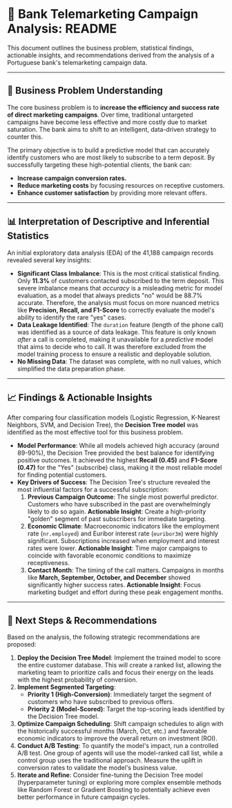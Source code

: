 # 🏦 Bank Telemarketing Campaign Analysis: README

This document outlines the business problem, statistical findings, actionable insights, and recommendations derived from the analysis of a Portuguese bank's telemarketing campaign data.

---

## 🎯 Business Problem Understanding

The core business problem is to **increase the efficiency and success rate of direct marketing campaigns**. Over time, traditional untargeted campaigns have become less effective and more costly due to market saturation. The bank aims to shift to an intelligent, data-driven strategy to counter this.

The primary objective is to build a predictive model that can accurately identify customers who are most likely to subscribe to a term deposit. By successfully targeting these high-potential clients, the bank can:
* **Increase campaign conversion rates.**
* **Reduce marketing costs** by focusing resources on receptive customers.
* **Enhance customer satisfaction** by providing more relevant offers.

---

## 📊 Interpretation of Descriptive and Inferential Statistics

An initial exploratory data analysis (EDA) of the 41,188 campaign records revealed several key insights:

* **Significant Class Imbalance**: This is the most critical statistical finding. Only **11.3%** of customers contacted subscribed to the term deposit. This severe imbalance means that *accuracy* is a misleading metric for model evaluation, as a model that always predicts "no" would be 88.7% accurate. Therefore, the analysis must focus on more nuanced metrics like **Precision, Recall, and F1-Score** to correctly evaluate the model's ability to identify the rare "yes" cases.
* **Data Leakage Identified**: The `duration` feature (length of the phone call) was identified as a source of data leakage. This feature is only known *after* a call is completed, making it unavailable for a *predictive* model that aims to decide who to call. It was therefore excluded from the model training process to ensure a realistic and deployable solution.
* **No Missing Data**: The dataset was complete, with no null values, which simplified the data preparation phase.

---

## 📈 Findings & Actionable Insights

After comparing four classification models (Logistic Regression, K-Nearest Neighbors, SVM, and Decision Tree), the **Decision Tree model** was identified as the most effective tool for this business problem.

* **Model Performance**: While all models achieved high accuracy (around 89-90%), the Decision Tree provided the best balance for identifying positive outcomes. It achieved the highest **Recall (0.45)** and **F1-Score (0.47)** for the "Yes" (subscribe) class, making it the most reliable model for finding potential customers.
* **Key Drivers of Success**: The Decision Tree's structure revealed the most influential factors for a successful subscription:
    1.  **Previous Campaign Outcome**: The single most powerful predictor. Customers who have subscribed in the past are overwhelmingly likely to do so again. **Actionable Insight**: Create a high-priority "golden" segment of past subscribers for immediate targeting.
    2.  **Economic Climate**: Macroeconomic indicators like the employment rate (`nr.employed`) and Euribor interest rate (`euribor3m`) were highly significant. Subscriptions increased when employment and interest rates were lower. **Actionable Insight**: Time major campaigns to coincide with favorable economic conditions to maximize receptiveness.
    3.  **Contact Month**: The timing of the call matters. Campaigns in months like **March, September, October, and December** showed significantly higher success rates. **Actionable Insight**: Focus marketing budget and effort during these peak engagement months.

---

## 🚀 Next Steps & Recommendations

Based on the analysis, the following strategic recommendations are proposed:

1.  **Deploy the Decision Tree Model**: Implement the trained model to score the entire customer database. This will create a ranked list, allowing the marketing team to prioritize calls and focus their energy on the leads with the highest probability of conversion.
2.  **Implement Segmented Targeting**:
    * **Priority 1 (High-Conversion)**: Immediately target the segment of customers who have subscribed to previous offers.
    * **Priority 2 (Model-Scored)**: Target the top-scoring leads identified by the Decision Tree model.
3.  **Optimize Campaign Scheduling**: Shift campaign schedules to align with the historically successful months (March, Oct, etc.) and favorable economic indicators to improve the overall return on investment (ROI).
4.  **Conduct A/B Testing**: To quantify the model's impact, run a controlled A/B test. One group of agents will use the model-ranked call list, while a control group uses the traditional approach. Measure the uplift in conversion rates to validate the model's business value.
5.  **Iterate and Refine**: Consider fine-tuning the Decision Tree model (hyperparameter tuning) or exploring more complex ensemble methods like Random Forest or Gradient Boosting to potentially achieve even better performance in future campaign cycles.
